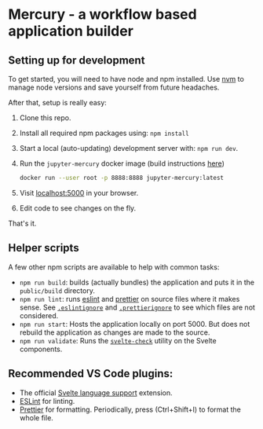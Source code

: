# Mercury - a workflow based application builder

## Setting up for development

To get started, you will need to have node and npm installed. Use
[nvm](https://github.com/nvm-sh/nvm) to manage node versions and save yourself
from future headaches.

After that, setup is really easy:

1. Clone this repo.
2. Install all required npm packages using: `npm install`
3. Start a local (auto-updating) development server with: `npm run dev`.
4. Run the `jupyter-mercury` docker image (build instructions [here](https://github.com/mercury-app/orchestration#build-the-docker-image-for-mercury))

   ```sh
   docker run --user root -p 8888:8888 jupyter-mercury:latest
   ```

5. Visit [localhost:5000](http://localhost:5000) in your browser.
6. Edit code to see changes on the fly.

That's it.

## Helper scripts

A few other npm scripts are available to help with common tasks:

- `npm run build`: builds (actually bundles) the application and puts it in the
  `public/build` directory.
- `npm run lint`: runs [eslint](https://eslint.org/) and [prettier](https://prettier.io/)
  on source files where it makes sense. See [`.eslintignore`](./.eslintignore)
  and [`.prettierignore`](./.prettierignore) to see which files are not considered.
- `npm run start`: Hosts the application locally on port 5000. But does not rebuild
  the application as changes are made to the source.
- `npm run validate`: Runs the [`svelte-check`](https://github.com/sveltejs/language-tools/tree/master/packages/svelte-check)
  utility on the Svelte components.

## Recommended VS Code plugins:

- The official [Svelte language support](https://marketplace.visualstudio.com/items?itemName=svelte.svelte-vscode)
  extension.
- [ESLint](https://marketplace.visualstudio.com/items?itemName=dbaeumer.vscode-eslint) for linting.
- [Prettier](https://marketplace.visualstudio.com/items?itemName=esbenp.prettier-vscode) for formatting.
  Periodically, press (Ctrl+Shift+I) to format the whole file.
